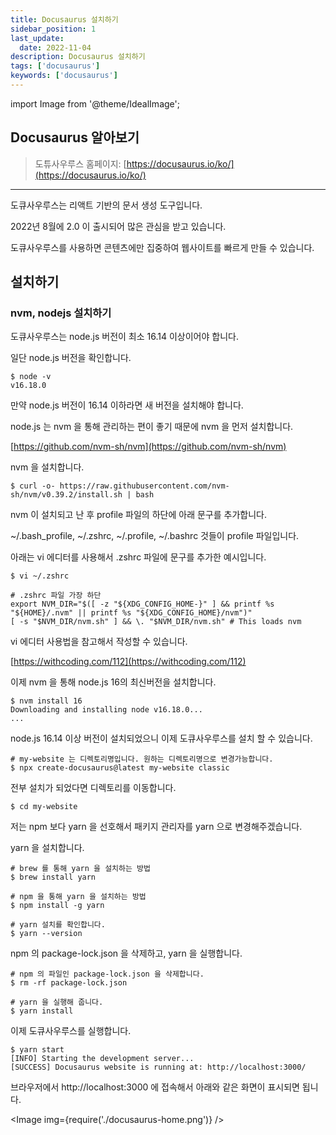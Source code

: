 ```yaml
---
title: Docusaurus 설치하기
sidebar_position: 1
last_update: 
  date: 2022-11-04
description: Docusaurus 설치하기
tags: ['docusaurus']
keywords: ['docusaurus']
---
```


import Image from '@theme/IdealImage';

[//]: # (import DocCardList from '@theme/DocCardList';)

## Docusaurus 알아보기

> 도튜사우루스 홈페이지: [https://docusaurus.io/ko/](https://docusaurus.io/ko/)

---

도큐사우루스는 리액트 기반의 문서 생성 도구입니다.

2022년 8월에 2.0 이 출시되어 많은 관심을 받고 있습니다.

도큐사우루스를 사용하면 콘텐츠에만 집중하여 웹사이트를 빠르게 만들 수 있습니다.

## 설치하기

### nvm, nodejs 설치하기

도큐사우루스는 node.js 버전이 최소 16.14 이상이어야 합니다.

일단 node.js 버전을 확인합니다.

```shell
$ node -v
v16.18.0
```

만약 node.js 버전이 16.14 이하라면 새 버전을 설치해야 합니다.

node.js 는 nvm 을 통해 관리하는 편이 좋기 때문에 nvm 을 먼저 설치합니다.

[https://github.com/nvm-sh/nvm](https://github.com/nvm-sh/nvm)

nvm 을 설치합니다.

```shell
$ curl -o- https://raw.githubusercontent.com/nvm-sh/nvm/v0.39.2/install.sh | bash
```

nvm 이 설치되고 난 후 profile 파일의 하단에 아래 문구를 추가합니다.

~/.bash_profile, ~/.zshrc, ~/.profile, ~/.bashrc 것들이 profile 파일입니다.

아래는 vi 에디터를 사용해서 .zshrc 파일에 문구를 추가한 예시입니다.

```shell
$ vi ~/.zshrc

# .zshrc 파일 가장 하단
export NVM_DIR="$([ -z "${XDG_CONFIG_HOME-}" ] && printf %s "${HOME}/.nvm" || printf %s "${XDG_CONFIG_HOME}/nvm")"
[ -s "$NVM_DIR/nvm.sh" ] && \. "$NVM_DIR/nvm.sh" # This loads nvm
```

vi 에디터 사용법을 참고해서 작성할 수 있습니다.

[https://withcoding.com/112](https://withcoding.com/112)

이제 nvm 을 통해 node.js 16의 최신버전을 설치합니다.

```shell
$ nvm install 16
Downloading and installing node v16.18.0...
...
```

node.js 16.14 이상 버전이 설치되었으니 이제 도큐사우루스를 설치 할 수 있습니다.

```shell
# my-website 는 디렉토리명입니다. 원하는 디렉토리명으로 변경가능합니다.
$ npx create-docusaurus@latest my-website classic
```

전부 설치가 되었다면 디렉토리를 이동합니다.

```shell
$ cd my-website
```

저는 npm 보다 yarn 을 선호해서 패키지 관리자를 yarn 으로 변경해주겠습니다.

yarn 을 설치합니다.

```shell
# brew 를 통해 yarn 을 설치하는 방법
$ brew install yarn

# npm 을 통해 yarn 을 설치하는 방법
$ npm install -g yarn

# yarn 설치를 확인합니다.
$ yarn --version
```

npm 의 package-lock.json 을 삭제하고, yarn 을 실행합니다.

```shell
# npm 의 파일인 package-lock.json 을 삭제합니다.
$ rm -rf package-lock.json

# yarn 을 실행해 줍니다.
$ yarn install
```

이제 도큐사우루스를 실행합니다.

```shell
$ yarn start
[INFO] Starting the development server...
[SUCCESS] Docusaurus website is running at: http://localhost:3000/
```

브라우저에서 http://localhost:3000 에 접속해서 아래와 같은 화면이 표시되면 됩니다.

<Image img={require('./docusaurus-home.png')} />

[//]: # (<DocCardList />)
